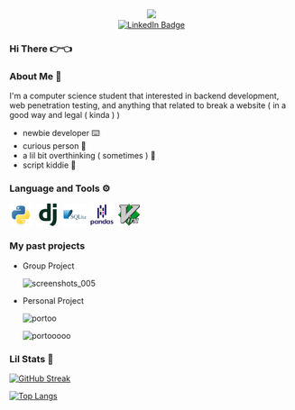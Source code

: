 
<div id="header" align="center">
  <img src="https://media.giphy.com/media/v1.Y2lkPTc5MGI3NjExN3FoeHBvMXR2OXk2aWRnbWxwZGE0NTFjczAwd2trOGsxbGg4M290aCZlcD12MV9pbnRlcm5hbF9naWZfYnlfaWQmY3Q9Zw/gF9K64Q5SS9Ak/giphy.gif" width="100"/>
  <div id="badges">
  <a href="https://www.linkedin.com/in/raihan-faza-393618207/">
    <img src="https://img.shields.io/badge/LinkedIn-blue?style=for-the-badge&logo=linkedin&logoColor=white" alt="LinkedIn Badge"/>
  </a>
</div>
</div>

### Hi There 👉👈

### About Me 🍉
I'm a computer science student that interested in backend development, web penetration testing, and anything that related to break a website ( in a good way and legal ( kinda ) )
- newbie developer ⌨️
- curious person 🧩
- a lil bit overthinking ( sometimes ) 💊
- script kiddie 📄

### Language and Tools ⚙ 
<div>
    <img src="https://github.com/devicons/devicon/blob/master/icons/python/python-original.svg" title="Python" alt="Python" width="40" height="40"/>&nbsp;
    <img src="https://github.com/devicons/devicon/blob/master/icons/django/django-plain.svg" title="Django" alt="Django" width="40" height="40"/>&nbsp;
    <img src="https://github.com/devicons/devicon/blob/master/icons/sqlite/sqlite-original-wordmark.svg" title="Django" alt="Django" width="40" height="40"/>&nbsp;
    <img src="https://github.com/devicons/devicon/blob/master/icons/pandas/pandas-original-wordmark.svg" title="Django" alt="Django" width="40" height="40"/>&nbsp;
    <img src="https://github.com/devicons/devicon/blob/master/icons/vim/vim-original.svg" title="Django" alt="Django" width="40" height="40"/>&nbsp;
</div>

### My past projects 
- Group Project
  
  ![screenshots_005](https://github.com/raihan-faza/raihan-faza/assets/92535314/2de6c32c-a115-445a-af90-73e22b699be8)

- Personal Project

  ![portoo](https://github.com/raihan-faza/raihan-faza/assets/92535314/0865c951-e6b5-47fc-8233-6c32f23a7801) 

  ![portooooo](https://github.com/raihan-faza/raihan-faza/assets/92535314/f2dc060a-8caf-4b04-89d4-a80bb3e74f3e)

  
  
  
### Lil Stats 🤏
[![GitHub Streak](http://github-readme-streak-stats.herokuapp.com?user=your-github-username&theme=dark&background=000000)](https://git.io/streak-stats)

[![Top Langs](https://github-readme-stats.vercel.app/api/top-langs/?username=raihan-faza&layout=compact&theme=vision-friendly-dark)](https://github.com/anuraghazra/github-readme-stats)

